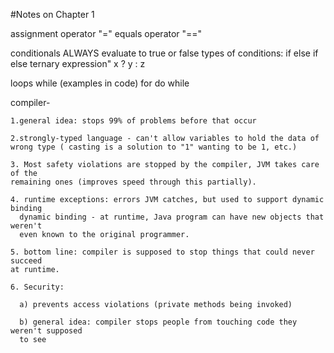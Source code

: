 #Notes on Chapter 1

  assignment operator "="
  equals operator "=="

  conditionals
    ALWAYS evaluate to true or false
    types of conditions:
      if
      else if
      else
      ternary expression" x ? y : z

  loops
    while (examples in code)
    for
    do while

  compiler-
    
    1.general idea: stops 99% of problems before that occur 

    2.strongly-typed language - can't allow variables to hold the data of 
    wrong type ( casting is a solution to "1" wanting to be 1, etc.)

    3. Most safety violations are stopped by the compiler, JVM takes care of the
    remaining ones (improves speed through this partially).

    4. runtime exceptions: errors JVM catches, but used to support dynamic binding
      dynamic binding - at runtime, Java program can have new objects that weren't
      even known to the original programmer.

    5. bottom line: compiler is supposed to stop things that could never succeed
    at runtime.

    6. Security:

      a) prevents access violations (private methods being invoked)

      b) general idea: compiler stops people from touching code they weren't supposed
      to see

